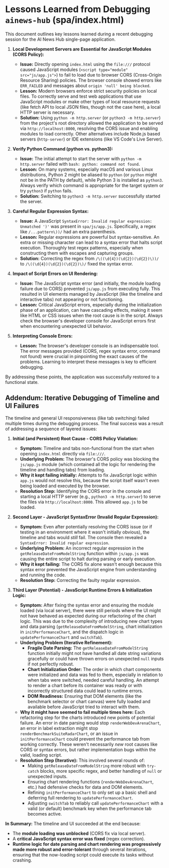 # Lessons Learned from Debugging `ainews-hub` (spa/index.html)

This document outlines key lessons learned during a recent debugging session for the AI News Hub single-page application.

1.  **Local Development Servers are Essential for JavaScript Modules (CORS Policy):**
    *   **Issue:** Directly opening `index.html` using the `file:///` protocol caused JavaScript modules (`<script type="module" src="js/app.js">`) to fail to load due to browser CORS (Cross-Origin Resource Sharing) policies. The browser console showed errors like `ERR_FAILED` and messages about `origin 'null' being blocked`.
    *   **Lesson:** Modern browsers enforce strict security policies on local files. To correctly serve and test web applications that use JavaScript modules or make other types of local resource requests (like fetch API to local JSON files, though not the case here), a local HTTP server is necessary.
    *   **Solution:** Using `python -m http.server` (or `python3 -m http.server`) from the project's root directory allowed the application to be served via `http://localhost:8000`, resolving the CORS issue and enabling modules to load correctly. Other alternatives include Node.js based servers (`http-server`) or IDE extensions (like VS Code's Live Server).

2.  **Verify Python Command (python vs. python3):**
    *   **Issue:** The initial attempt to start the server with `python -m http.server` failed with `bash: python: command not found`.
    *   **Lesson:** On many systems, especially macOS and various Linux distributions, Python 2 might be aliased to `python` (or `python` might not be in the PATH by default), while Python 3 is installed as `python3`. Always verify which command is appropriate for the target system or try `python3` if `python` fails.
    *   **Solution:** Switching to `python3 -m http.server` successfully started the server.

3.  **Careful Regular Expression Syntax:**
    *   **Issue:** A JavaScript `SyntaxError: Invalid regular expression: Unmatched ')'` was present in `spa/js/app.js`. Specifically, a regex like `/...pattern\))/` had an extra parenthesis.
    *   **Lesson:** Regular expressions are powerful but syntax-sensitive. An extra or missing character can lead to a syntax error that halts script execution. Thoroughly test regex patterns, especially when constructing them with escapes and capturing groups.
    *   **Solution:** Correcting the regex from `/\((\d{4})(\d{2})(\d{2})\))/` to `/\((\d{4})(\d{2})(\d{2})\)/` fixed the syntax error.

4.  **Impact of Script Errors on UI Rendering:**
    *   **Issue:** The JavaScript syntax error (and initially, the module loading failure due to CORS) prevented `js/app.js` from executing fully. This resulted in UI elements managed by JavaScript (like the timeline and interactive tabs) not appearing or not functioning.
    *   **Lesson:** Critical JavaScript errors, especially during the initialization phase of an application, can have cascading effects, making it seem like HTML or CSS issues when the root cause is in the script. Always check the browser's developer console for JavaScript errors first when encountering unexpected UI behavior.

5.  **Interpreting Console Errors:**
    *   **Lesson:** The browser's developer console is an indispensable tool. The error messages provided (CORS, regex syntax error, command not found) were crucial in pinpointing the exact causes of the problems. Learning to interpret these messages is key to efficient debugging.

By addressing these points, the application was successfully restored to a functional state.

## Addendum: Iterative Debugging of Timeline and UI Failures

The timeline and general UI responsiveness (like tab switching) failed multiple times during the debugging process. The final success was a result of addressing a sequence of layered issues:

1.  **Initial (and Persistent) Root Cause - CORS Policy Violation:**
    *   **Symptom:** Timeline and tabs non-functional from the start when opening `index.html` directly via `file:///`.
    *   **Underlying Problem:** The browser's CORS policy was blocking the `js/app.js` module (which contained all the logic for rendering the timeline and handling tabs) from loading.
    *   **Why it kept failing initially:** Attempts to fix JavaScript logic within `app.js` would not resolve this, because the script itself wasn't even being loaded and executed by the browser.
    *   **Resolution Step:** Identifying the CORS error in the console and starting a local HTTP server (e.g., `python3 -m http.server`) to serve the files via `http://localhost:8000`. This allowed `app.js` to be loaded.

2.  **Second Layer - JavaScript SyntaxError (Invalid Regular Expression):**
    *   **Symptom:** Even after potentially resolving the CORS issue (or if testing in an environment where it wasn't initially obvious), the timeline and tabs would *still* fail. The console then revealed a `SyntaxError: Invalid regular expression`.
    *   **Underlying Problem:** An incorrect regular expression in the `getReleaseDateFromModelString` function within `js/app.js` was causing the entire script to halt during parsing or early execution.
    *   **Why it kept failing:** The CORS fix alone wasn't enough because this syntax error prevented the JavaScript engine from understanding and running the code.
    *   **Resolution Step:** Correcting the faulty regular expression.

3.  **Third Layer (Potential) - JavaScript Runtime Errors & Initialization Logic:**
    *   **Symptom:** After fixing the syntax error and ensuring the module loaded (via local server), there were still periods where the UI might not have behaved as expected during our refactoring of the chart logic. This was due to the complexity of introducing new chart types and data parsing (`getReleaseDateFromModelString`, chart initialization in `initPerformanceChart`, and the dispatch logic in `updatePerformanceChart` and `switchTab`).
    *   **Underlying Problem (Iterative Refinement):**
        *   **Fragile Date Parsing:** The `getReleaseDateFromModelString` function initially might not have handled all date string variations gracefully or could have thrown errors on unexpected `null` inputs if not perfectly robust.
        *   **Chart Initialization Order:** The order in which chart components were initialized and data was fed to them, especially in relation to when tabs were switched, needed careful handling. An attempt to render a chart before its container was ready or with incorrectly structured data could lead to runtime errors.
        *   **DOM Readiness:** Ensuring that DOM elements (like the benchmark selector or chart canvas) were fully loaded and available before JavaScript tried to interact with them.
    *   **Why it might have seemed to fail multiple times here:** Each refactoring step for the charts introduced new points of potential failure. An error in date parsing would stop `renderWebDevArenaChart`, an error in label extraction might stop `renderBenchmarkSuiteRadarChart`, or an issue in `initPerformanceChart` could prevent the performance tab from working correctly. These weren't necessarily *new* root causes like CORS or syntax errors, but rather implementation bugs within the valid, loading script.
    *   **Resolution Step (Iterative):** This involved several rounds of:
        *   Making `getReleaseDateFromModelString` more robust with `try-catch` blocks, more specific regex, and better handling of `null` or unexpected inputs.
        *   Ensuring chart rendering functions (`renderWebDevArenaChart`, etc.) had defensive checks for data and DOM elements.
        *   Refining `initPerformanceChart` to only set up a basic shell and deferring full rendering to `updatePerformanceChart`.
        *   Adjusting `switchTab` to reliably call `updatePerformanceChart` with a valid (or default) benchmark key when the performance tab becomes active.

**In Summary:** The timeline and UI succeeded at the end because:
*   The **module loading was unblocked** (CORS fix via local server).
*   A **critical JavaScript syntax error was fixed** (regex correction).
*   **Runtime logic for date parsing and chart rendering was progressively made more robust and error-tolerant** through several iterations, ensuring that the now-loading script could execute its tasks without crashing. 